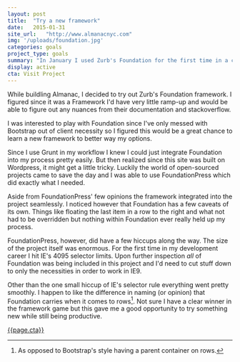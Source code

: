 ```yaml
---
layout: post
title:  "Try a new framework"
date:   2015-01-31
site_url:   "http://www.almanacnyc.com"
img: '/uploads/foundation.jpg'
categories: goals
project_type: goals
summary: "In January I used Zurb's Foundation for the first time in a client project."
display: active
cta: Visit Project
---
```

While buildling Almanac, I decided to try out Zurb's Foundation framework. I figured since it was a Framework I'd have very little ramp-up and would be able to figure out any nuances from their documentation and stackoverflow.

I was interested to play with Foundation since I've only messed with Bootstrap out of client necessity so I figured this would be a great chance to learn a new framework to better way my options.

Since I use Grunt in my workflow I knew I could just integrate Foundation into my process pretty easily. But then realized since this site was built on Wordpress, it might get a little tricky. Luckily the world of open-sourced projects came to save the day and I was able to use FoundationPress which did exactly what I needed. 

Aside from FoundationPress' few opinions the framework integrated into the project seamlessly. I noticed however that Foundation has a few caveats of its own. Things like floating the last item in a row to the right and what not had to be overridden but nothing within Foundation ever really held up my process. 

FoundationPress, however, did have a few hiccups along the way. The size of the project itself was enormous. For the first time in my development career I hit IE's 4095 selector limits. Upon further inspection *all* of Foundation was being included in this project and I'd need to cut stuff down to only the necessities in order to work in IE9. 

Other than the one small hiccup of IE's selector rule everything went pretty smoothly. I happen to like the difference in naming (or opinion) that Foundation carries when it comes to rows[^1]. Not sure I have a clear winner in the framework game but this gave me a good opportunity to try something new while still being productive. 

<a class="btn btn-project" href="{{page.site_url}}" target="_blank">{{page.cta}}</a>

[^1]: As opposed to Bootstrap's style having a parent container on rows.